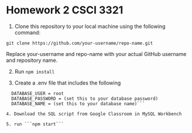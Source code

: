 # Homework 2 CSCI 3321
  
1. Clone this repository to your local machine using the following command:

 ```
 git clone https://github.com/your-username/repo-name.git
```

Replace your-username and repo-name with your actual GitHub username and repository name.

2. Run ```npm install ```

4. Create a .env file that includes the following
```DATABASE_HOST = 127.0.0.1
  DATABASE_USER = root
  DATABASE_PASSWORD = (set this to your database password)
  DATABASE_NAME = (set this to your database name)```

4. Download the SQL script from Google Classroom in MySQL Workbench

5. run ```npm start```





